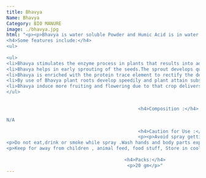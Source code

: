 ```yaml
---
title: Bhavya
Name: Bhavya
Category: BIO MANURE
image: ./bhavya.jpg
html: "<p><p>Bhavya is water soluble Powder and Humic Acid is in water soluble powder form with the combination of Humic Acid and Soluble Potas based on latest combination technology.</p></p>
<h4>Some features include:</h4>
<ul>
      
<ul>
<li>Bhavya stimulates the enzyme process in plants that results into adequate,and proportional growth of the plant.</li>
<li>Bhavya helps in early sprouting of the seeds.The sprout develops quickly and with constant rate</li>
<li>Bhavya is enriched with the protein trace element to rectify the deficiency in the plant.</li>
<li>By use of Bhavya plant roots develop speedily and plant attain substantial growth in short time.Plant sustain upright structure even in adverse climate conditions the heavy rain,cyclone and extreme heat.</li>
<li>Bhavya induce more fruiting and flowering due to that crop delivers increase quality and quantity</li>
</ul>

                                        
                                                <h4>Composition :</h4>

N/A
                                          
                                                <h4>Caution for Use :</h4>
                                                <p><p>Avoid spray getting into eyes or nose, Wear protective clothing rubber gloves, face shield and dust mask.</p>
<p>Do not eat,drink or smoke while spray .Wash hands and body parts exposed to during with soap and water.</p>
<p>Keep for away from children , animal feed, food stuff, Store in cool and dry place. Destory empty containers .Do not use empty containers for storage of food,grains and animal feed.</p>
          
                                           <h4>Packs:</h4> 
                                            <p>20 gm</p>"
---
```

